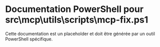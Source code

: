 # Documentation PowerShell pour src\mcp\utils\scripts\mcp-fix.ps1

Cette documentation est un placeholder et doit être générée par un outil PowerShell spécifique.
